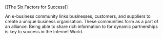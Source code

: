 
[[The Six Factors for Success]]

An e-business community links businesses, customers, and suppliers to create a unique business organisation.
These communities form as a part of an alliance.
Being able to share rich information to for dynamic partnerships is key to success in the Internet World.